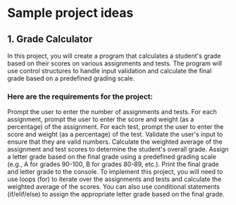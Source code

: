# Sample project ideas

## 1. Grade Calculator

In this project, you will create a program that calculates a student's grade based on their scores on various assignments and tests. The program will use control structures to handle input validation and calculate the final grade based on a predefined grading scale.

### Here are the requirements for the project:

Prompt the user to enter the number of assignments and tests.
For each assignment, prompt the user to enter the score and weight (as a percentage) of the assignment.
For each test, prompt the user to enter the score and weight (as a percentage) of the test.
Validate the user's input to ensure that they are valid numbers.
Calculate the weighted average of the assignment and test scores to determine the student's overall grade.
Assign a letter grade based on the final grade using a predefined grading scale (e.g., A for grades 90-100, B for grades 80-89, etc.).
Print the final grade and letter grade to the console.
To implement this project, you will need to use loops (for) to iterate over the assignments and tests and calculate the weighted average of the scores. You can also use conditional statements (if/elif/else) to assign the appropriate letter grade based on the final grade.
